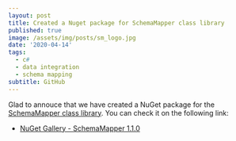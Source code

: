 ```yaml
---
layout: post
title: Created a Nuget package for SchemaMapper class library
published: true
image: /assets/img/posts/sm_logo.jpg
date: '2020-04-14'
tags:
  - c#
  - data integration
  - schema mapping
subtitle: GitHub
---
```

Glad to annouce that we have created a NuGet package for the [SchemaMapper class library](https://github.com/munchy-bytes/SchemaMapper). You can check it on the following link:
- [NuGet Gallery - SchemaMapper 1.1.0](https://www.nuget.org/packages/SchemaMapper/)
